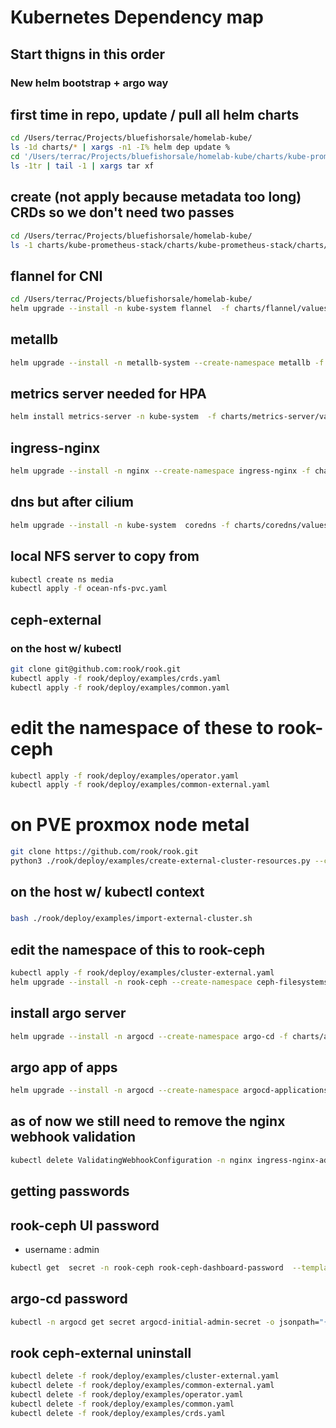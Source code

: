 # Kubernetes Dependency map

## Start thigns in this order

### New helm bootstrap + argo way

## first time in repo, update / pull all helm charts

```bash
cd /Users/terrac/Projects/bluefishorsale/homelab-kube/
ls -1d charts/* | xargs -n1 -I% helm dep update %
cd '/Users/terrac/Projects/bluefishorsale/homelab-kube/charts/kube-prometheus-stack/charts'
ls -1tr | tail -1 | xargs tar xf
```

## create (not apply because metadata too long) CRDs so we don't need two passes

```bash
cd /Users/terrac/Projects/bluefishorsale/homelab-kube/
ls -1 charts/kube-prometheus-stack/charts/kube-prometheus-stack/charts/crds/crds/crd-* | xargs -n1 kubectl create -f
```

## flannel for CNI

```bash
cd /Users/terrac/Projects/bluefishorsale/homelab-kube/
helm upgrade --install -n kube-system flannel  -f charts/flannel/values.yaml charts/flannel
```

<!-- ## cilium so things have a network

```bash
cd /Users/terrac/Projects/bluefishorsale/homelab-kube/
helm upgrade --install -n kube-system cilium -f charts/cilium/values.yaml charts/cilium
``` -->

## metallb

```bash
helm upgrade --install -n metallb-system --create-namespace metallb -f charts/metallb/values.yaml charts/metallb
```

## metrics server needed for HPA

```bash
helm install metrics-server -n kube-system  -f charts/metrics-server/values.yaml  charts/metrics-server
```

## ingress-nginx

```bash
helm upgrade --install -n nginx --create-namespace ingress-nginx -f charts/ingress-nginx/values.yaml charts/ingress-nginx
```

## dns but after cilium

```bash
helm upgrade --install -n kube-system  coredns -f charts/coredns/values.yaml charts/coredns
```

## local NFS server to copy from

```bash
kubectl create ns media
kubectl apply -f ocean-nfs-pvc.yaml
```

## ceph-external
### on the host w/ kubectl

```bash
git clone git@github.com:rook/rook.git
kubectl apply -f rook/deploy/examples/crds.yaml
kubectl apply -f rook/deploy/examples/common.yaml
```

# edit the namespace of these to rook-ceph

```bash
kubectl apply -f rook/deploy/examples/operator.yaml
kubectl apply -f rook/deploy/examples/common-external.yaml
```

# on PVE proxmox node metal

```bash
git clone https://github.com/rook/rook.git
python3 ./rook/deploy/examples/create-external-cluster-resources.py --ceph-conf /etc/ceph/ceph.conf --rbd-data-pool-name cephfs_data --cephfs-metadata-pool-name cephfs_metadata --cephfs-filesystem-name cephfs --namespace rook-ceph --format bash
```

## on the host w/ kubectl context
### <paste exported credentials from previous step>

```bash
bash ./rook/deploy/examples/import-external-cluster.sh
```

## edit the namespace of this to rook-ceph

```bash
kubectl apply -f rook/deploy/examples/cluster-external.yaml
helm upgrade --install -n rook-ceph --create-namespace ceph-filesystems -f charts/ceph-filesystems/values.yaml charts/ceph-filesystems
```

## install argo server

```bash
helm upgrade --install -n argocd --create-namespace argo-cd -f charts/argo-cd/values.yaml charts/argo-cd/
```

## argo app of apps

```bash
helm upgrade --install -n argocd --create-namespace argocd-applications -f charts/argocd-applications/values.yaml charts/argocd-applications
```

## as of now we still need to remove the nginx webhook validation

```bash
kubectl delete ValidatingWebhookConfiguration -n nginx ingress-nginx-admission
```

## getting passwords

## rook-ceph UI password

- username : admin

```bash
kubectl get  secret -n rook-ceph rook-ceph-dashboard-password  --template={{.data.password}} | base64 -d ; echo
```

## argo-cd password

```bash
kubectl -n argocd get secret argocd-initial-admin-secret -o jsonpath="{.data.password}" | base64 -d; echo
```

## rook ceph-external uninstall

```bash
kubectl delete -f rook/deploy/examples/cluster-external.yaml
kubectl delete -f rook/deploy/examples/common-external.yaml
kubectl delete -f rook/deploy/examples/operator.yaml
kubectl delete -f rook/deploy/examples/common.yaml
kubectl delete -f rook/deploy/examples/crds.yaml
```
